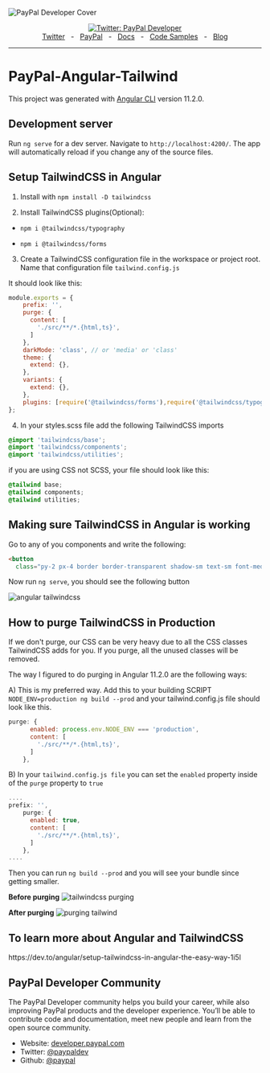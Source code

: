 ![PayPal Developer Cover](https://github.com/paypaldev/.github/blob/main/pp-cover.png)
<div align="center">
  <a href="https://twitter.com/paypaldev" target="_blank">
    <img alt="Twitter: PayPal Developer" src="https://img.shields.io/twitter/follow/paypaldev?style=social" />
  </a>
  <br />
  <a href="https://twitter.com/paypaldev" target="_blank">Twitter</a>
    <span>&nbsp;&nbsp;-&nbsp;&nbsp;</span>
  <a href="https://www.paypal.com/us/home" target="_blank">PayPal</a>
    <span>&nbsp;&nbsp;-&nbsp;&nbsp;</span>
  <a href="https://developer.paypal.com/home" target="_blank">Docs</a>
    <span>&nbsp;&nbsp;-&nbsp;&nbsp;</span>
  <a href="https://github.com/paypaldev" target="_blank">Code Samples</a>
    <span>&nbsp;&nbsp;-&nbsp;&nbsp;</span>
  <a href="https://dev.to/paypaldeveloper" target="_blank">Blog</a>
  <br />
  <hr />
</div>

# PayPal-Angular-Tailwind

This project was generated with [Angular CLI](https://github.com/angular/angular-cli) version 11.2.0.

## Development server

Run `ng serve` for a dev server. Navigate to `http://localhost:4200/`. The app will automatically reload if you change any of the source files.

## Setup TailwindCSS in Angular

1. Install with `npm install -D tailwindcss`

2. Install TailwindCSS plugins(Optional):

  * `npm i @tailwindcss/typography`

  * `npm i @tailwindcss/forms`

3. Create a TailwindCSS configuration file in the workspace or project root. Name that configuration file `tailwind.config.js`

It should look like this:

```javascript
module.exports = {
    prefix: '',
    purge: {
      content: [
        './src/**/*.{html,ts}',
      ]
    },
    darkMode: 'class', // or 'media' or 'class'
    theme: {
      extend: {},
    },
    variants: {
      extend: {},
    },
    plugins: [require('@tailwindcss/forms'),require('@tailwindcss/typography')],
};
```

4. In your styles.scss file add the following TailwindCSS imports

```css
@import 'tailwindcss/base';
@import 'tailwindcss/components';
@import 'tailwindcss/utilities';
```

if you are using CSS not SCSS, your file should look like this:

```css
@tailwind base;
@tailwind components;
@tailwind utilities;
```

<h2>Making sure TailwindCSS in Angular is working</h2>


Go to any of you components and write the following:

```html
<button
  class="py-2 px-4 border border-transparent shadow-sm text-sm font-medium rounded-md text-white bg-red-400">Hello</button>
```


Now run `ng serve`, you should see the following button

![angular tailwindcss](https://dev-to-uploads.s3.amazonaws.com/i/tvvo9pqx7ua7yc2kjzhz.png)

<h2>How to purge TailwindCSS in Production</h2>

If we don't purge, our CSS can be very heavy due to all the CSS classes TailwindCSS adds for you. If you purge, all the unused classes will be removed.

The way I figured to do purging in Angular 11.2.0 are the following ways:

A)  This is my preferred way. Add this to your building SCRIPT `NODE_ENV=production ng build --prod`
and your tailwind.config.js file should look like this.

```javascript
purge: {
      enabled: process.env.NODE_ENV === 'production',
      content: [
        './src/**/*.{html,ts}',
      ]
    },
```

B) In your `tailwind.config.js file` you can set the `enabled` property inside of the `purge` property to `true`

```javascript
....
prefix: '',
    purge: {
      enabled: true,
      content: [
        './src/**/*.{html,ts}',
      ]
    },
....
```
Then you can run `ng build --prod` and you will see your bundle since getting smaller.

<strong> Before purging</strong>
![tailwindcss purging](https://dev-to-uploads.s3.amazonaws.com/uploads/articles/dm6zto6znswiot65a7lp.png)

<strong> After purging</strong>
![purging tailwind](https://dev-to-uploads.s3.amazonaws.com/uploads/articles/jemgahtbi11mwfbkdfyu.png)


<h2>To learn more about Angular and TailwindCSS</h2>
https://dev.to/angular/setup-tailwindcss-in-angular-the-easy-way-1i5l

## PayPal Developer Community

The PayPal Developer community helps you build your career, while also improving PayPal products and the developer experience. You’ll be able to contribute code and documentation, meet new people and learn from the open source community.

* Website: [developer.paypal.com](https://developer.paypal.com)
* Twitter: [@paypaldev](https://twitter.com/paypaldev)
* Github:  [@paypal](https://github.com/paypal)